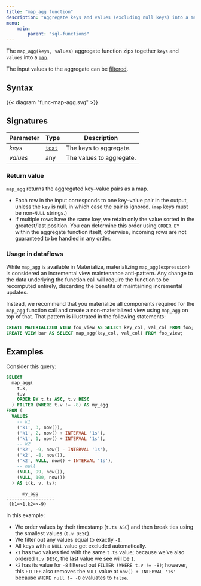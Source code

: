 ```yaml
---
title: "map_agg function"
description: "Aggregate keys and values (excluding null keys) into a map"
menu:
    main:
        parent: "sql-functions"
---
```


The `map_agg(keys, values)` aggregate function zips together `keys`
and `values` into a [`map`](/sql/types/map).

The input values to the aggregate can be [filtered](../filters).

## Syntax

{{< diagram "func-map-agg.svg" >}}

## Signatures

| Parameter | Type                       | Description              |
| --------- | -------------------------- | ------------------------ |
| _keys_    | [`text`](/sql/types/text/) | The keys to aggregate.   |
| _values_  | any                        | The values to aggregate. |

### Return value

`map_agg` returns the aggregated key–value pairs as a map.

-   Each row in the input corresponds to one key–value pair in the output,
    unless the `key` is null, in which case the pair is ignored. (`map` keys
    must be non-`NULL` strings.)
-   If multiple rows have the same key, we retain only the value sorted in the
    greatest/last position. You can determine this order using `ORDER BY` within
    the aggregate function itself; otherwise, incoming rows are not guaranteed
    to be handled in any order.

### Usage in dataflows

While `map_agg` is available in Materialize, materializing
`map_agg(expression)` is considered an incremental view maintenance
anti-pattern. Any change to the data underlying the function call will require
the function to be recomputed entirely, discarding the benefits of maintaining
incremental updates.

Instead, we recommend that you materialize all components required for the
`map_agg` function call and create a non-materialized view using
`map_agg` on top of that. That pattern is illustrated in the following
statements:

```sql
CREATE MATERIALIZED VIEW foo_view AS SELECT key_col, val_col FROM foo;
CREATE VIEW bar AS SELECT map_agg(key_col, val_col) FROM foo_view;
```

## Examples

Consider this query:

```sql
SELECT
  map_agg(
    t.k,
    t.v
    ORDER BY t.ts ASC, t.v DESC
  ) FILTER (WHERE t.v != -8) AS my_agg
FROM (
  VALUES
    -- k1
    ('k1', 3, now()),
    ('k1', 2, now() + INTERVAL '1s'),
    ('k1', 1, now() + INTERVAL '1s'),
    -- k2
    ('k2', -9, now() - INTERVAL '1s'),
    ('k2', -8, now()),
    ('k2', NULL, now() + INTERVAL '1s'),
    -- null
    (NULL, 99, now()),
    (NULL, 100, now())
  ) AS t(k, v, ts);
```

```nofmt
      my_agg
------------------
 {k1=>1,k2=>-9}
```

In this example:

-   We order values by their timestamp (`t.ts ASC`) and then break ties using the
    smallest values (`t.v DESC`).
-   We filter out any values equal to exactly `-8`.
-   All keys with a `NULL` value get excluded automatically.
-   `k1` has two values tied with the same `t.ts` value; because we've also
    ordered `t.v DESC`, the last value we see will be `1`.
-   `k2` has its value for `-8` filtered out `FILTER (WHERE t.v != -8)`;
    however, this `FILTER` also removes the `NULL` value at `now() + INTERVAL '1s'` because `WHERE null != -8` evaluates to `false`.

